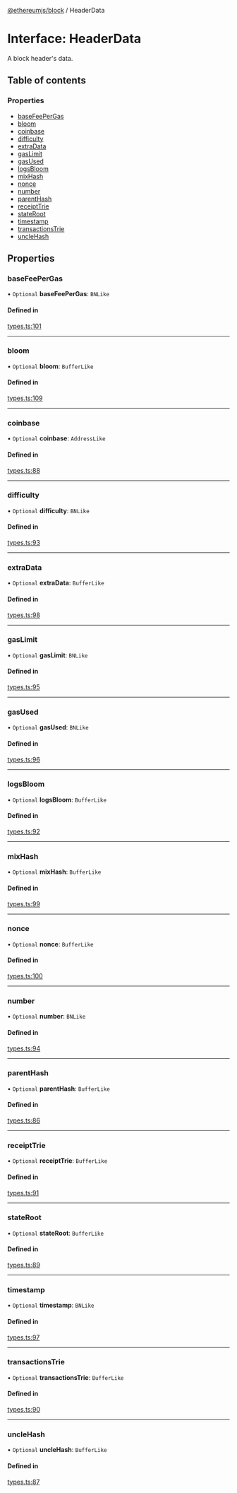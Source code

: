 [@ethereumjs/block](../README.md) / HeaderData

# Interface: HeaderData

A block header's data.

## Table of contents

### Properties

- [baseFeePerGas](HeaderData.md#basefeepergas)
- [bloom](HeaderData.md#bloom)
- [coinbase](HeaderData.md#coinbase)
- [difficulty](HeaderData.md#difficulty)
- [extraData](HeaderData.md#extradata)
- [gasLimit](HeaderData.md#gaslimit)
- [gasUsed](HeaderData.md#gasused)
- [logsBloom](HeaderData.md#logsbloom)
- [mixHash](HeaderData.md#mixhash)
- [nonce](HeaderData.md#nonce)
- [number](HeaderData.md#number)
- [parentHash](HeaderData.md#parenthash)
- [receiptTrie](HeaderData.md#receipttrie)
- [stateRoot](HeaderData.md#stateroot)
- [timestamp](HeaderData.md#timestamp)
- [transactionsTrie](HeaderData.md#transactionstrie)
- [uncleHash](HeaderData.md#unclehash)

## Properties

### baseFeePerGas

• `Optional` **baseFeePerGas**: `BNLike`

#### Defined in

[types.ts:101](https://github.com/ethereumjs/ethereumjs-monorepo/blob/master/packages/block/src/types.ts#L101)

---

### bloom

• `Optional` **bloom**: `BufferLike`

#### Defined in

[types.ts:109](https://github.com/ethereumjs/ethereumjs-monorepo/blob/master/packages/block/src/types.ts#L109)

---

### coinbase

• `Optional` **coinbase**: `AddressLike`

#### Defined in

[types.ts:88](https://github.com/ethereumjs/ethereumjs-monorepo/blob/master/packages/block/src/types.ts#L88)

---

### difficulty

• `Optional` **difficulty**: `BNLike`

#### Defined in

[types.ts:93](https://github.com/ethereumjs/ethereumjs-monorepo/blob/master/packages/block/src/types.ts#L93)

---

### extraData

• `Optional` **extraData**: `BufferLike`

#### Defined in

[types.ts:98](https://github.com/ethereumjs/ethereumjs-monorepo/blob/master/packages/block/src/types.ts#L98)

---

### gasLimit

• `Optional` **gasLimit**: `BNLike`

#### Defined in

[types.ts:95](https://github.com/ethereumjs/ethereumjs-monorepo/blob/master/packages/block/src/types.ts#L95)

---

### gasUsed

• `Optional` **gasUsed**: `BNLike`

#### Defined in

[types.ts:96](https://github.com/ethereumjs/ethereumjs-monorepo/blob/master/packages/block/src/types.ts#L96)

---

### logsBloom

• `Optional` **logsBloom**: `BufferLike`

#### Defined in

[types.ts:92](https://github.com/ethereumjs/ethereumjs-monorepo/blob/master/packages/block/src/types.ts#L92)

---

### mixHash

• `Optional` **mixHash**: `BufferLike`

#### Defined in

[types.ts:99](https://github.com/ethereumjs/ethereumjs-monorepo/blob/master/packages/block/src/types.ts#L99)

---

### nonce

• `Optional` **nonce**: `BufferLike`

#### Defined in

[types.ts:100](https://github.com/ethereumjs/ethereumjs-monorepo/blob/master/packages/block/src/types.ts#L100)

---

### number

• `Optional` **number**: `BNLike`

#### Defined in

[types.ts:94](https://github.com/ethereumjs/ethereumjs-monorepo/blob/master/packages/block/src/types.ts#L94)

---

### parentHash

• `Optional` **parentHash**: `BufferLike`

#### Defined in

[types.ts:86](https://github.com/ethereumjs/ethereumjs-monorepo/blob/master/packages/block/src/types.ts#L86)

---

### receiptTrie

• `Optional` **receiptTrie**: `BufferLike`

#### Defined in

[types.ts:91](https://github.com/ethereumjs/ethereumjs-monorepo/blob/master/packages/block/src/types.ts#L91)

---

### stateRoot

• `Optional` **stateRoot**: `BufferLike`

#### Defined in

[types.ts:89](https://github.com/ethereumjs/ethereumjs-monorepo/blob/master/packages/block/src/types.ts#L89)

---

### timestamp

• `Optional` **timestamp**: `BNLike`

#### Defined in

[types.ts:97](https://github.com/ethereumjs/ethereumjs-monorepo/blob/master/packages/block/src/types.ts#L97)

---

### transactionsTrie

• `Optional` **transactionsTrie**: `BufferLike`

#### Defined in

[types.ts:90](https://github.com/ethereumjs/ethereumjs-monorepo/blob/master/packages/block/src/types.ts#L90)

---

### uncleHash

• `Optional` **uncleHash**: `BufferLike`

#### Defined in

[types.ts:87](https://github.com/ethereumjs/ethereumjs-monorepo/blob/master/packages/block/src/types.ts#L87)
